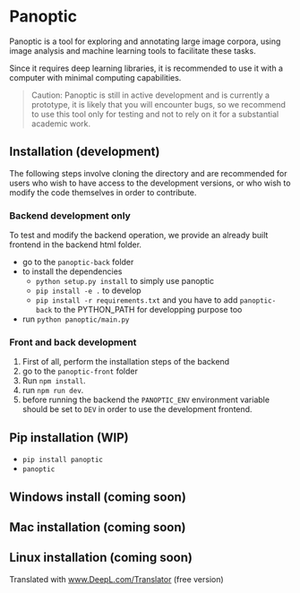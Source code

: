 # Panoptic



Panoptic is a tool for exploring and annotating large image corpora, using image analysis and machine learning tools to facilitate these tasks. 

Since it requires deep learning libraries, it is recommended to use it with a computer with minimal computing capabilities.

> Caution: Panoptic is still in active development and is currently a prototype, it is likely that you will encounter bugs, so we recommend to use this tool only for testing and not to rely on it for a substantial academic work. 

## Installation (development)
The following steps involve cloning the directory and are recommended for users who wish to have access to the development versions, or who wish to modify the code themselves in order to contribute.

### Backend development only

To test and modify the backend operation, we provide an already built frontend in the backend html folder.
* go to the `panoptic-back` folder
* to install the dependencies
    - `python setup.py install` to simply use panoptic
    - `pip install -e .` to develop
    - `pip install -r requirements.txt` and you have to add `panoptic-back` to the PYTHON_PATH for developping purpose too
* run `python panoptic/main.py`


### Front and back development

1. First of all, perform the installation steps of the backend
2. go to the `panoptic-front` folder
3. Run `npm install`.
4. run `npm run dev`.
5. before running the backend the `PANOPTIC_ENV` environment variable should be set to `DEV` in order to use the development frontend.

## Pip installation (WIP)

- `pip install panoptic`
- `panoptic`

## Windows install (coming soon)
## Mac installation (coming soon)
## Linux installation (coming soon)

Translated with www.DeepL.com/Translator (free version)